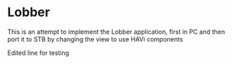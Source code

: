 Lobber
======

This is an attempt to implement the Lobber application, first in PC and then port it to STB by changing the view to use HAVi components

Edited line for testing